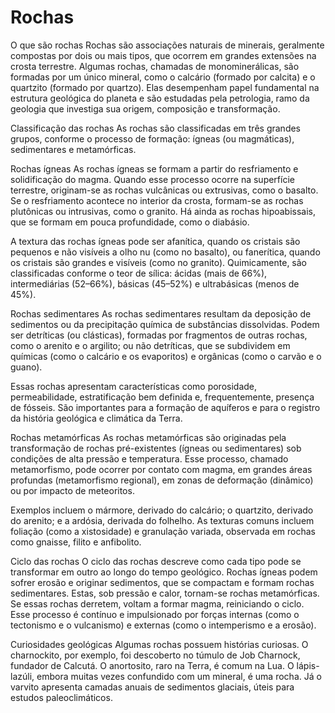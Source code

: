 # Rochas
O que são rochas
Rochas são associações naturais de minerais, geralmente compostas por dois ou mais tipos, que ocorrem em grandes extensões na crosta terrestre. Algumas rochas, chamadas de monominerálicas, são formadas por um único mineral, como o calcário (formado por calcita) e o quartzito (formado por quartzo). Elas desempenham papel fundamental na estrutura geológica do planeta e são estudadas pela petrologia, ramo da geologia que investiga sua origem, composição e transformação.

Classificação das rochas
As rochas são classificadas em três grandes grupos, conforme o processo de formação: ígneas (ou magmáticas), sedimentares e metamórficas.

Rochas ígneas
As rochas ígneas se formam a partir do resfriamento e solidificação do magma. Quando esse processo ocorre na superfície terrestre, originam-se as rochas vulcânicas ou extrusivas, como o basalto. Se o resfriamento acontece no interior da crosta, formam-se as rochas plutônicas ou intrusivas, como o granito. Há ainda as rochas hipoabissais, que se formam em pouca profundidade, como o diabásio.

A textura das rochas ígneas pode ser afanítica, quando os cristais são pequenos e não visíveis a olho nu (como no basalto), ou fanerítica, quando os cristais são grandes e visíveis (como no granito). Quimicamente, são classificadas conforme o teor de sílica: ácidas (mais de 66%), intermediárias (52–66%), básicas (45–52%) e ultrabásicas (menos de 45%).

Rochas sedimentares
As rochas sedimentares resultam da deposição de sedimentos ou da precipitação química de substâncias dissolvidas. Podem ser detríticas (ou clásticas), formadas por fragmentos de outras rochas, como o arenito e o argilito; ou não detríticas, que se subdividem em químicas (como o calcário e os evaporitos) e orgânicas (como o carvão e o guano).

Essas rochas apresentam características como porosidade, permeabilidade, estratificação bem definida e, frequentemente, presença de fósseis. São importantes para a formação de aquíferos e para o registro da história geológica e climática da Terra.

Rochas metamórficas
As rochas metamórficas são originadas pela transformação de rochas pré-existentes (ígneas ou sedimentares) sob condições de alta pressão e temperatura. Esse processo, chamado metamorfismo, pode ocorrer por contato com magma, em grandes áreas profundas (metamorfismo regional), em zonas de deformação (dinâmico) ou por impacto de meteoritos.

Exemplos incluem o mármore, derivado do calcário; o quartzito, derivado do arenito; e a ardósia, derivada do folhelho. As texturas comuns incluem foliação (como a xistosidade) e granulação variada, observada em rochas como gnaisse, filito e anfibolito.

Ciclo das rochas
O ciclo das rochas descreve como cada tipo pode se transformar em outro ao longo do tempo geológico. Rochas ígneas podem sofrer erosão e originar sedimentos, que se compactam e formam rochas sedimentares. Estas, sob pressão e calor, tornam-se rochas metamórficas. Se essas rochas derretem, voltam a formar magma, reiniciando o ciclo. Esse processo é contínuo e impulsionado por forças internas (como o tectonismo e o vulcanismo) e externas (como o intemperismo e a erosão).

Curiosidades geológicas
Algumas rochas possuem histórias curiosas. O charnockito, por exemplo, foi descoberto no túmulo de Job Charnock, fundador de Calcutá. O anortosito, raro na Terra, é comum na Lua. O lápis-lazúli, embora muitas vezes confundido com um mineral, é uma rocha. Já o varvito apresenta camadas anuais de sedimentos glaciais, úteis para estudos paleoclimáticos.
